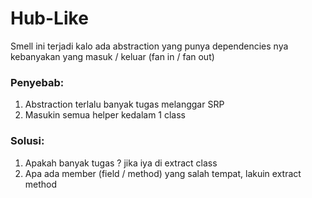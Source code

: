 # Hub-Like

Smell ini terjadi kalo ada abstraction yang punya dependencies nya kebanyakan yang masuk / keluar (fan in / fan out)

### Penyebab:

1. Abstraction terlalu banyak tugas melanggar SRP 
2. Masukin semua helper kedalam 1 class

### Solusi:

1. Apakah banyak tugas ? jika iya di extract class
2. Apa ada member (field /  method) yang salah tempat, lakuin extract method